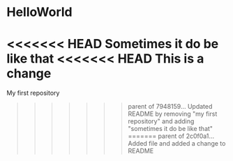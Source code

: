 # HelloWorld
<<<<<<< HEAD
Sometimes it do be like that
<<<<<<< HEAD
This is a change
=======
My first repository
>>>>>>> parent of 7948159... Updated README by removing "my first repository" and adding "sometimes it do be like that"
=======
>>>>>>> parent of 2c0f0a1... Added file and added a  change to README
